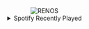 <div align="center">
<picture>
    <source media="(prefers-color-scheme: dark)" srcset="https://i.ibb.co/HT3L7sCD/output-gif.gif">
    <source media="(prefers-color-scheme: light)" srcset="https://i.ibb.co/HT3L7sCD/output-gif.gif">
    <img alt="RENOS" src="https://i.ibb.co/HT3L7sCD/output-gif.gif">
</picture>
<details>
<summary>Spotify Recently Played</summary>
<img src="https://spotify-recently-played-readme.vercel.app/api?user=31d6d6zerc5ct6kck32na2ozsqf4&unique=1&width=400" alt="Spotify" />
</details>
</div>

<!-- Image deletion URL: https://ibb.co/nMtqrvBs/7b52fd0b712e784824812927ba5be2d3 -->